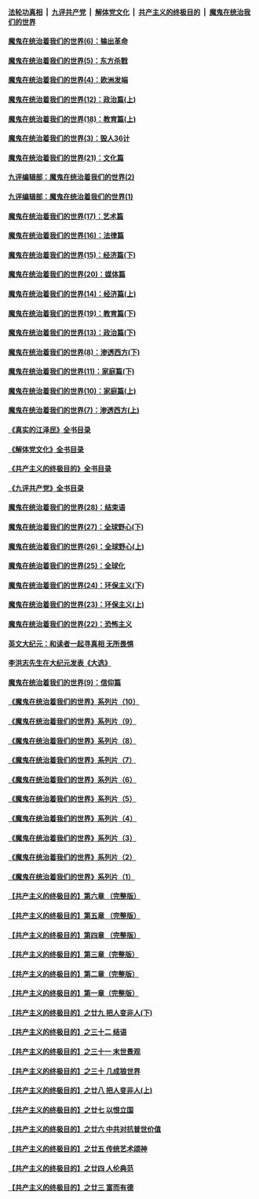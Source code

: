####  [法轮功真相](../../../../basic/blob/master/README.md?t=10090302) &nbsp;|&nbsp; [九评共产党](../../../../9ping.md/blob/master/README.md?t=10090302) &nbsp;|&nbsp; [解体党文化](../../../../jtdwh.md/blob/master/README.md?t=10090302)  &nbsp;|&nbsp; [共产主义的终极目的](../../../../gczydzjmd.md/blob/master/README.md?t=10090302) &nbsp;|&nbsp; [魔鬼在统治我们的世界](../../../../mgztzwmdsj.md/blob/master/README.md?t=10090302) 

#### [魔鬼在统治着我们的世界(6)：输出革命](../pages/nsc422/n10421536.md?t=10090302) 

#### [魔鬼在统治着我们的世界(5)：东方杀戮](../pages/nsc422/n10417707.md?t=10090302) 

#### [魔鬼在统治着我们的世界(4)：欧洲发端](../pages/nsc422/n10414890.md?t=10090302) 

#### [魔鬼在统治着我们的世界(12)：政治篇(上)](../pages/nsc422/n10444576.md?t=10090302) 

#### [魔鬼在统治着我们的世界(18)：教育篇(上)](../pages/nsc422/n10526970.md?t=10090302) 

#### [魔鬼在统治着我们的世界(3)：毁人36计](../pages/nsc422/n10411583.md?t=10090302) 

#### [魔鬼在统治着我们的世界(21)：文化篇](../pages/nsc422/n10597706.md?t=10090302) 

#### [九评编辑部：魔鬼在统治着我们的世界(2)](../pages/nsc422/n10410036.md?t=10090302) 

#### [九评编辑部：魔鬼在统治着我们的世界(1)](../pages/nsc422/n10406825.md?t=10090302) 

#### [魔鬼在统治着我们的世界(17)：艺术篇](../pages/nsc422/n10499093.md?t=10090302) 

#### [魔鬼在统治着我们的世界(16)：法律篇](../pages/nsc422/n10485969.md?t=10090302) 

#### [魔鬼在统治着我们的世界(15)：经济篇(下)](../pages/nsc422/n10469975.md?t=10090302) 

#### [魔鬼在统治着我们的世界(20)：媒体篇](../pages/nsc422/n10586579.md?t=10090302) 

#### [魔鬼在统治着我们的世界(14)：经济篇(上)](../pages/nsc422/n10457370.md?t=10090302) 

#### [魔鬼在统治着我们的世界(19)：教育篇(下)](../pages/nsc422/n10564808.md?t=10090302) 

#### [魔鬼在统治着我们的世界(13)：政治篇(下)](../pages/nsc422/n10448270.md?t=10090302) 

#### [魔鬼在统治着我们的世界(8)：渗透西方(下)](../pages/nsc422/n10429603.md?t=10090302) 

#### [魔鬼在统治着我们的世界(11)：家庭篇(下)](../pages/nsc422/n10440961.md?t=10090302) 

#### [魔鬼在统治着我们的世界(10)：家庭篇(上)](../pages/nsc422/n10435448.md?t=10090302) 

#### [魔鬼在统治着我们的世界(7)：渗透西方(上)](../pages/nsc422/n10426013.md?t=10090302) 

#### [《真实的江泽民》全书目录](../pages/nsc422/n13721399.md?t=10090302) 

#### [《解体党文化》全书目录](../pages/nsc422/n13721157.md?t=10090302) 

#### [《共产主义的终极目的》全书目录](../pages/nsc422/n13721048.md?t=10090302) 

#### [《九评共产党》全书目录](../pages/nsc422/n13708085.md?t=10090302) 

#### [魔鬼在统治着我们的世界(28)：结束语](../pages/nsc422/n10936246.md?t=10090302) 

#### [魔鬼在统治着我们的世界(27)：全球野心(下)](../pages/nsc422/n10928319.md?t=10090302) 

#### [魔鬼在统治着我们的世界(26)：全球野心(上)](../pages/nsc422/n10900318.md?t=10090302) 

#### [魔鬼在统治着我们的世界(25)：全球化](../pages/nsc422/n10788205.md?t=10090302) 

#### [魔鬼在统治着我们的世界(24)：环保主义(下)](../pages/nsc422/n10695307.md?t=10090302) 

#### [魔鬼在统治着我们的世界(23)：环保主义(上)](../pages/nsc422/n10688613.md?t=10090302) 

#### [魔鬼在统治着我们的世界(22)：恐怖主义](../pages/nsc422/n10614727.md?t=10090302) 

#### [英文大纪元：和读者一起寻真相 无所畏惧](../pages/nsc422/n12542027.md?t=10090302) 

#### [李洪志先生在大纪元发表《大选》](../pages/nsc422/n12534746.md?t=10090302) 

#### [魔鬼在统治着我们的世界(9)：信仰篇](../pages/nsc422/n10432159.md?t=10090302) 

#### [《魔鬼在统治着我们的世界》系列片（10）](../pages/nsc422/n12292670.md?t=10090302) 

#### [《魔鬼在统治着我们的世界》系列片（9）](../pages/nsc422/n12290859.md?t=10090302) 

#### [《魔鬼在统治着我们的世界》系列片（8）](../pages/nsc422/n12287445.md?t=10090302) 

#### [《魔鬼在统治着我们的世界》系列片（7）](../pages/nsc422/n12283425.md?t=10090302) 

#### [《魔鬼在统治着我们的世界》系列片（6）](../pages/nsc422/n12282314.md?t=10090302) 

#### [《魔鬼在统治着我们的世界》系列片（5）](../pages/nsc422/n12281419.md?t=10090302) 

#### [《魔鬼在统治着我们的世界》系列片（4）](../pages/nsc422/n12274024.md?t=10090302) 

#### [《魔鬼在统治着我们的世界》系列片（3）](../pages/nsc422/n12271322.md?t=10090302) 

#### [《魔鬼在统治着我们的世界》系列片（2）](../pages/nsc422/n12269049.md?t=10090302) 

#### [《魔鬼在统治着我们的世界》系列片（1）](../pages/nsc422/n12267575.md?t=10090302) 

#### [【共产主义的终极目的】第六章 （完整版）](../pages/nsc422/n11428913.md?t=10090302) 

#### [【共产主义的终极目的】第五章 （完整版）](../pages/nsc422/n11428912.md?t=10090302) 

#### [【共产主义的终极目的】第四章 （完整版）](../pages/nsc422/n11428907.md?t=10090302) 

#### [【共产主义的终极目的】第三章（完整版）](../pages/nsc422/n11428848.md?t=10090302) 

#### [【共产主义的终极目的】第二章（完整版）](../pages/nsc422/n11428831.md?t=10090302) 

#### [【共产主义的终极目的】第一章（完整版）](../pages/nsc422/n11417651.md?t=10090302) 

#### [【共产主义的终极目的】之廿九 把人变非人(下)](../pages/nsc422/n11344140.md?t=10090302) 

#### [【共产主义的终极目的】之三十二 结语](../pages/nsc422/n11360535.md?t=10090302) 

#### [【共产主义的终极目的】之三十一 末世景观](../pages/nsc422/n11351129.md?t=10090302) 

#### [【共产主义的终极目的】之三十 几成狼世界](../pages/nsc422/n11348280.md?t=10090302) 

#### [【共产主义的终极目的】之廿八 把人变非人(上)](../pages/nsc422/n11340492.md?t=10090302) 

#### [【共产主义的终极目的】之廿七 以恨立国](../pages/nsc422/n11336944.md?t=10090302) 

#### [【共产主义的终极目的】之廿六 中共对抗普世价值](../pages/nsc422/n11324785.md?t=10090302) 

#### [【共产主义的终极目的】之廿五 传统艺术颂神](../pages/nsc422/n11296396.md?t=10090302) 

#### [【共产主义的终极目的】之廿四 人伦典范](../pages/nsc422/n11296397.md?t=10090302) 

#### [【共产主义的终极目的】之廿三 富而有德](../pages/nsc422/n11283598.md?t=10090302) 

